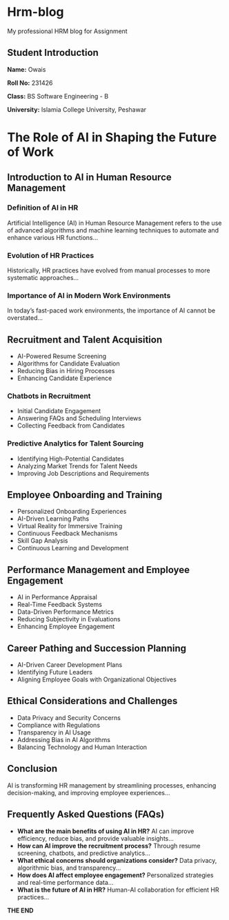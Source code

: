 # Hrm-blog
My professional HRM blog for Assignment 


  <div class="intro">
    <h2>Student Introduction</h2>
    <p><strong>Name:</strong> Owais</p>
    <p><strong>Roll No:</strong> 231426</p>
    <p><strong>Class:</strong> BS Software Engineering - B</p>
    <p><strong>University:</strong> Islamia College University, Peshawar</p>
  </div>

  <h1>The Role of AI in Shaping the Future of Work</h1>

  <h2>Introduction to AI in Human Resource Management</h2>

  <h3>Definition of AI in HR</h3>
  <p>Artificial Intelligence (AI) in Human Resource Management refers to the use of advanced algorithms and machine learning techniques to automate and enhance various HR functions...</p>

  <h3>Evolution of HR Practices</h3>
  <p>Historically, HR practices have evolved from manual processes to more systematic approaches...</p>

  <h3>Importance of AI in Modern Work Environments</h3>
  <p>In today’s fast-paced work environments, the importance of AI cannot be overstated...</p>

  <h2>Recruitment and Talent Acquisition</h2>
  <ul>
    <li>AI-Powered Resume Screening</li>
    <li>Algorithms for Candidate Evaluation</li>
    <li>Reducing Bias in Hiring Processes</li>
    <li>Enhancing Candidate Experience</li>
  </ul>

  <h3>Chatbots in Recruitment</h3>
  <ul>
    <li>Initial Candidate Engagement</li>
    <li>Answering FAQs and Scheduling Interviews</li>
    <li>Collecting Feedback from Candidates</li>
  </ul>

  <h3>Predictive Analytics for Talent Sourcing</h3>
  <ul>
    <li>Identifying High-Potential Candidates</li>
    <li>Analyzing Market Trends for Talent Needs</li>
    <li>Improving Job Descriptions and Requirements</li>
  </ul>

  <h2>Employee Onboarding and Training</h2>
  <ul>
    <li>Personalized Onboarding Experiences</li>
    <li>AI-Driven Learning Paths</li>
    <li>Virtual Reality for Immersive Training</li>
    <li>Continuous Feedback Mechanisms</li>
    <li>Skill Gap Analysis</li>
    <li>Continuous Learning and Development</li>
  </ul>

  <h2>Performance Management and Employee Engagement</h2>
  <ul>
    <li>AI in Performance Appraisal</li>
    <li>Real-Time Feedback Systems</li>
    <li>Data-Driven Performance Metrics</li>
    <li>Reducing Subjectivity in Evaluations</li>
    <li>Enhancing Employee Engagement</li>
  </ul>

  <h2>Career Pathing and Succession Planning</h2>
  <ul>
    <li>AI-Driven Career Development Plans</li>
    <li>Identifying Future Leaders</li>
    <li>Aligning Employee Goals with Organizational Objectives</li>
  </ul>

  <h2>Ethical Considerations and Challenges</h2>
  <ul>
    <li>Data Privacy and Security Concerns</li>
    <li>Compliance with Regulations</li>
    <li>Transparency in AI Usage</li>
    <li>Addressing Bias in AI Algorithms</li>
    <li>Balancing Technology and Human Interaction</li>
  </ul>

  <h2>Conclusion</h2>
  <p>AI is transforming HR management by streamlining processes, enhancing decision-making, and improving employee experiences...</p>

  <h2>Frequently Asked Questions (FAQs)</h2>
  <ul>
    <li><strong>What are the main benefits of using AI in HR?</strong> AI can improve efficiency, reduce bias, and provide valuable insights...</li>
    <li><strong>How can AI improve the recruitment process?</strong> Through resume screening, chatbots, and predictive analytics...</li>
    <li><strong>What ethical concerns should organizations consider?</strong> Data privacy, algorithmic bias, and transparency...</li>
    <li><strong>How does AI affect employee engagement?</strong> Personalized strategies and real-time performance data...</li>
    <li><strong>What is the future of AI in HR?</strong> Human-AI collaboration for efficient HR practices...</li>
  </ul>

  <p><strong>THE END</strong></p>

</body>
</html>



